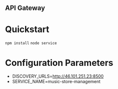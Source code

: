 API Gateway
----

# Quickstart

`npm install`
`node service`

# Configuration Parameters

* DISCOVERY_URLS=http://46.101.251.23:8500
* SERVICE_NAME=music-store-management
